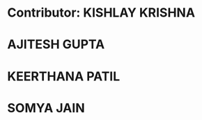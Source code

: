 # Contributor: KISHLAY KRISHNA
  #              AJITESH GUPTA
  #             KEERTHANA PATIL
  #             SOMYA JAIN
